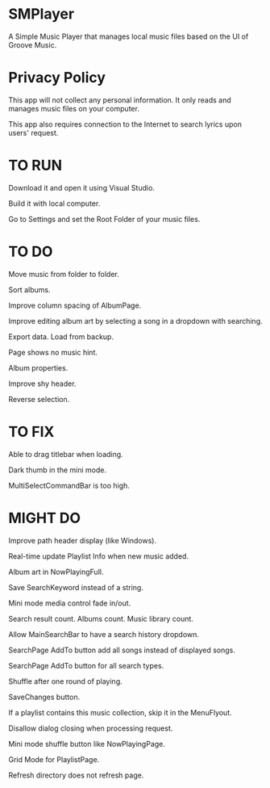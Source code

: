 # SMPlayer
A Simple Music Player that manages local music files based on the UI of Groove Music.

# Privacy Policy
This app will not collect any personal information. It only reads and manages music files on your computer.

This app also requires connection to the Internet to search lyrics upon users' request.

# TO RUN
Download it and open it using Visual Studio.

Build it with local computer.

Go to Settings and set the Root Folder of your music files.

# TO DO
Move music from folder to folder.

Sort albums.

Improve column spacing of AlbumPage.

Improve editing album art by selecting a song in a dropdown with searching.

Export data. Load from backup.

Page shows no music hint.

Album properties.

Improve shy header.

Reverse selection.

# TO FIX
Able to drag titlebar when loading.

Dark thumb in the mini mode.

MultiSelectCommandBar is too high.

# MIGHT DO
Improve path header display (like Windows).

Real-time update Playlist Info when new music added.

Album art in NowPlayingFull.

Save SearchKeyword instead of a string.

Mini mode media control fade in/out.

Search result count. Albums count. Music library count.

Allow MainSearchBar to have a search history dropdown.

SearchPage AddTo button add all songs instead of displayed songs.

SearchPage AddTo button for all search types.

Shuffle after one round of playing.

SaveChanges button.

If a playlist contains this music collection, skip it in the MenuFlyout.

Disallow dialog closing when processing request.

Mini mode shuffle button like NowPlayingPage.

Grid Mode for PlaylistPage.

Refresh directory does not refresh page.